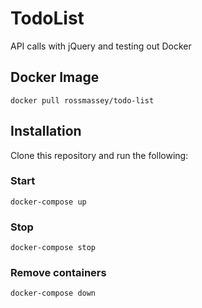 # TodoList

API calls with jQuery and testing out Docker

## Docker Image

~~~
docker pull rossmassey/todo-list
~~~

## Installation

Clone this repository and run the following:

### Start

~~~
docker-compose up
~~~

### Stop

~~~
docker-compose stop
~~~

### Remove containers

~~~
docker-compose down
~~~

